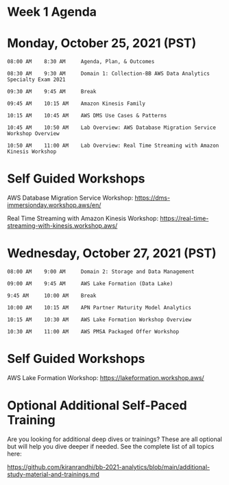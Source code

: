 # Week 1 Agenda


 # Monday, October 25, 2021	(PST)
	08:00 AM	8:30 AM		Agenda, Plan, & Outcomes
 
	08:30 AM	9:30 AM		Domain 1: Collection-BB AWS Data Analytics Specialty Exam 2021
 
 	09:30 AM	9:45 AM		Break
 
 	09:45 AM	10:15 AM	Amazon Kinesis Family
 
 	10:15 AM	10:45 AM	AWS DMS Use Cases & Patterns
 
 	10:45 AM	10:50 AM	Lab Overview: AWS Database Migration Service Workshop Overview
 
 	10:50 AM	11:00 AM	Lab Overview: Real Time Streaming with Amazon Kinesis Workshop
 

# Self Guided Workshops

AWS Database Migration Service Workshop: https://dms-immersionday.workshop.aws/en/

Real Time Streaming with Amazon Kinesis Workshop: https://real-time-streaming-with-kinesis.workshop.aws/


# Wednesday, October 27, 2021	(PST)
	08:00 AM	9:00 AM		Domain 2: Storage and Data Management
 
	09:00 AM	9:45 AM		AWS Lake Formation (Data Lake)
 
	9:45 AM		10:00 AM	Break
 
	10:00 AM	10:15 AM	APN Partner Maturity Model Analytics
 
	10:15 AM	10:30 AM	AWS Lake Formation Workshop Overview
 
	10:30 AM	11:00 AM	AWS PMSA Packaged Offer Workshop
 
# Self Guided Workshops

AWS Lake Formation Workshop: https://lakeformation.workshop.aws/



# Optional Additional Self-Paced Training

Are you looking for additional deep dives or trainings? These are all optional but will help you dive deeper if needed.
See the complete list of all topics here: 

https://github.com/kiranrandhi/bb-2021-analytics/blob/main/additional-study-material-and-trainings.md
